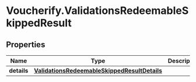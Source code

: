 # Voucherify.ValidationsRedeemableSkippedResult

## Properties

Name | Type | Description | Notes
------------ | ------------- | ------------- | -------------
**details** | [**ValidationsRedeemableSkippedResultDetails**](ValidationsRedeemableSkippedResultDetails.md) |  | [optional] 


